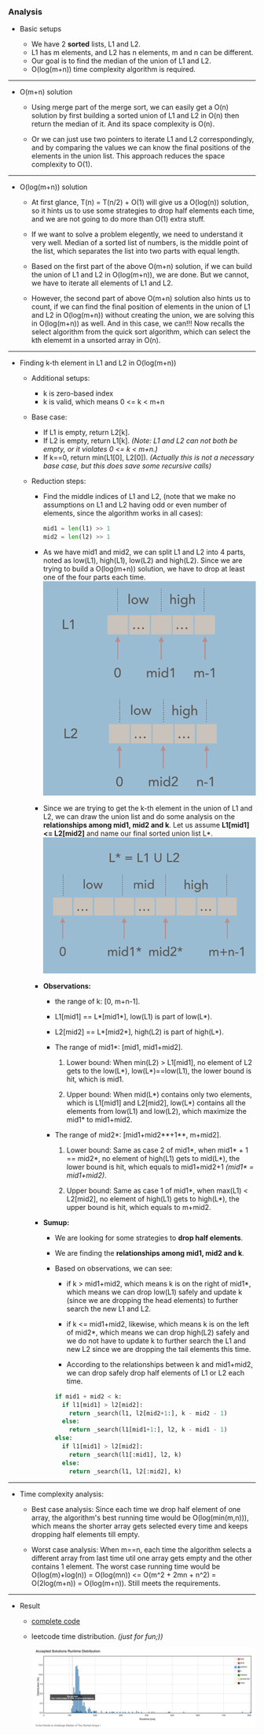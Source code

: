 ### Analysis

* Basic setups

  + We have 2 **sorted** lists, L1 and L2.
  + L1 has m elements, and L2 has n elements, m and n can be different.
  + Our goal is to find the median of the union of L1 and L2.
  + O(log(m+n)) time complexity algorithm is required.

---
  
* O(m+n) solution

  + Using merge part of the merge sort, we can easily get a O(n) solution by first building a sorted union of L1 and L2 in O(n) then return the median of it. And its space complexity is O(n).
  
  + Or we can just use two pointers to iterate L1 and L2 correspondingly, and by comparing the values we can know the final positions of the elements in the union list. This approach reduces the space complexity to O(1).
  
---

* O(log(m+n)) solution

  - At first glance, T(n) = T(n/2) + O(1) will give us a O(log(n)) solution, so it hints us to use some strategies to drop half elements each time, and we are not going to do more than O(1) extra stuff.
  
  - If we want to solve a problem elegently, we need to understand it very well. Median of a sorted list of numbers, is the middle point of the list, which separates the list into two parts with equal length. 
  
  - Based on the first part of the above O(m+n) solution, if we can build the union of L1 and L2 in O(log(m+n)), we are done. But we cannot, we have to iterate all elements of L1 and L2. 
  
  - However, the second part of above O(m+n) solution also hints us to count, if we can find the final position of elements in the union of L1 and L2 in O(log(m+n)) without creating the union, we are solving this in O(log(m+n)) as well. And in this case, we can!!! Now recalls the select algorithm from the quick sort algorithm, which can select the kth elememt in a unsorted array in O(n).

---

* Finding k-th element in L1 and L2 in O(log(m+n))

  - Additional setups:
    + k is zero-based index
    + k is valid, which means 0 <= k < m+n
  
  - Base case:
    + If L1 is empty, return L2[k].
    + If L2 is empty, return L1[k]. _(Note: L1 and L2 can not both be empty, or it violates 0 <= k < m+n.)_
    + If k==0, return min(L1[0], L2[0]). _(Actually this is not a necessary base case, but this does save some recursive calls)_
  
  - Reduction steps:
    + Find the middle indices of L1 and L2, (note that we make no assumptions on L1 and L2 having odd or even number of elements, since the algorithm works in all cases):
    
      ```python
      mid1 = len(l1) >> 1
      mid2 = len(l2) >> 1
      ```

    + As we have mid1 and mid2, we can split L1 and L2 into 4 parts, noted as low(L1), high(L1), low(L2) and high(L2). Since we are trying to build a O(log(m+n)) solution, we have to drop at least one of the four parts each time.
    ![towLists](twoLists.png)

    + Since we are trying to get the k-th element in the union of L1 and L2, we can draw the union list and do some analysis on the **relationships among mid1, mid2 and k**. Let us assume **L1[mid1] <= L2[mid2]** and name our final sorted union list L*.
    ![unionList](unionList.png)

    + **Observations:**
      - the range of k: [0, m+n-1].
      - L1[mid1] == L\*[mid1\*], low(L1) is part of low(L\*).
      - L2[mid2] == L\*[mid2\*], high(L2) is part of high(L\*).
      - The range of mid1\*: [mid1, mid1+mid2].
      
        1. Lower bound: When min(L2) \> L1[mid1], no element of L2 gets to the low(L\*), low(L\*)==low(L1), the lower bound is hit, which is mid1.
        
        2. Upper bound: When mid(L\*) contains only two elements, which is L1[mid1] and L2[mid2], low(L\*) contains all the elements from low(L1) and low(L2), which maximize the mid1\* to mid1+mid2.
        
      - The range of mid2\*: [mid1+mid2**+1**, m+mid2].
      
        1. Lower bound: Same as case 2 of mid1\*, when mid1\* + 1 == mid2\*, no element of high(L1) gets to mid(L\*), the lower bound is hit, which equals to mid1+mid2+1 _(mid1\* = mid1+mid2)_.
        
        2. Upper bound: Same as case 1 of mid1\*, when max(L1) < L2[mid2], no element of high(L1) gets to high(L\*), the upper bound is hit, which equals to m+mid2.
        
    + **Sumup:**
      - We are looking for some strategies to **drop half elements**.
      - We are finding the **relationships among mid1, mid2 and k**.
      - Based on observations, we can see:
      
        * if k \> mid1+mid2, which means k is on the right of mid1\*, which means we can drop low(L1) safely and update k (since we are dropping the head elements) to further search the new L1 and L2.
        
        * if k <= mid1+mid2, likewise, which means k is on the left of mid2\*, which means we can drop high(L2) safely and we do not have to update k to further search the L1 and new L2 since we are dropping the tail elements this time.
        
        * According to the relationships between k and mid1+mid2, we can drop safely drop half elements of L1 or L2 each time.
        
         ```python
         if mid1 + mid2 < k:
           if l1[mid1] > l2[mid2]:
             return _search(l1, l2[mid2+1:], k - mid2 - 1)
           else:
             return _search(l1[mid1+1:], l2, k - mid1 - 1)
         else:
           if l1[mid1] > l2[mid2]:
             return _search(l1[:mid1], l2, k)
           else:
             return _search(l1, l2[:mid2], k)
         ```

---

* Time complexity analysis:

  - Best case analysis:
    Since each time we drop half element of one array, the algorithm's best running time would be O(log(min(m,n))), which means the shorter array gets selected every time and keeps dropping half elements till empty.
    
  - Worst case analysis:
    When m==n, each time the algorithm selects a different array from last time util one array gets empty and the other contains 1 element. The worst case running time would be O(log(m)+log(n)) = O(log(mn)) <= O(m^2 + 2mn + n^2) = O(2log(m+n)) = O(log(m+n)). Still meets the requirements.

---

* Result

  - [complete code](solution.py)

  - leetcode time distribution. *(just for fun;))*

    ![time](time.png)
